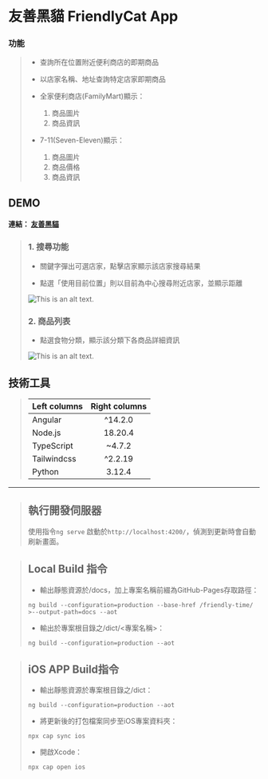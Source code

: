 # 友善黑貓 FriendlyCat App

### 功能

>* 查詢所在位置附近便利商店的即期商品
>* 以店家名稱、地址查詢特定店家即期商品
>
>* 全家便利商店(FamilyMart)顯示：
>    1. 商品圖片
>    2. 商品資訊
>* 7-11(Seven-Eleven)顯示：
>    1. 商品圖片
>    2. 商品價格
>    3. 商品資訊


## DEMO
#### 連結： [友善黑貓](https://alan-cheng.github.io/friendly-time/)
>
>
>
>### 1. 搜尋功能
>
> * 關鍵字彈出可選店家，點擊店家顯示該店家搜尋結果
>
> * 點選「使用目前位置」則以目前為中心搜尋附近店家，並顯示距離
>
>![This is an alt text.](https://github.com/Alan-Cheng/friendly-time/blob/develop/demo/search.png?raw=true "搜尋頁面")
>
>
>### 2. 商品列表
>
> - 點選食物分類，顯示該分類下各商品詳細資訊
>
>![This is an alt text.](https://github.com/Alan-Cheng/friendly-time/blob/develop/demo/store_product.png?raw=true "搜尋頁面")



## 技術工具



>| Left columns  | Right columns |
>| ------------- |:-------------:|
>| Angular       | ^14.2.0      |
>| Node.js       | 18.20.4      |
>| TypeScript    | ~4.7.2       |
>| Tailwindcss   | ^2.2.19      |
>| Python        | 3.12.4       |

---

> ## 執行開發伺服器
>>
>使用指令`ng serve` 啟動於`http://localhost:4200/`，偵測到更新時會自動刷新畫面。

> ## Local Build 指令
>
>- 輸出靜態資源於/docs，加上專案名稱前綴為GitHub-Pages存取路徑：
>
>`ng build --configuration=production --base-href /friendly-time/ >--output-path=docs --aot`
>
>- 輸出於專案根目錄之/dict/<專案名稱>：
>
>`ng build --configuration=production --aot`
>

> ## iOS APP Build指令
>
>
> - 輸出靜態資源於專案根目錄之/dict：
>
>`ng build --configuration=production --aot`
>
> - 將更新後的打包檔案同步至iOS專案資料夾：
>
>`npx cap sync ios`
>
> - 開啟Xcode：
>
>`npx cap open ios`
>



